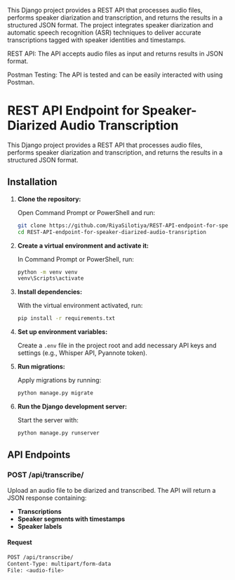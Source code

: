 This Django project provides a REST API that processes audio files, performs speaker diarization and transcription, and returns the results in a structured JSON format. The project integrates speaker diarization and automatic speech recognition (ASR) techniques to deliver accurate transcriptions tagged with speaker identities and timestamps.

REST API: The API accepts audio files as input and returns results in JSON format.

Postman Testing: The API is tested and can be easily interacted with using Postman.


# REST API Endpoint for Speaker-Diarized Audio Transcription

This Django project provides a REST API that processes audio files, performs speaker diarization and transcription, and returns the results in a structured JSON format.

## Installation

1. **Clone the repository:**

    Open Command Prompt or PowerShell and run:
    ```bash
    git clone https://github.com/RiyaSilotiya/REST-API-endpoint-for-speaker-diarized-audio-transription.git
    cd REST-API-endpoint-for-speaker-diarized-audio-transription
    ```

2. **Create a virtual environment and activate it:**

    In Command Prompt or PowerShell, run:
    ```bash
    python -m venv venv
    venv\Scripts\activate
    ```

3. **Install dependencies:**

    With the virtual environment activated, run:
    ```bash
    pip install -r requirements.txt
    ```

4. **Set up environment variables:**

    Create a `.env` file in the project root and add necessary API keys and settings (e.g., Whisper API, Pyannote token).

5. **Run migrations:**

    Apply migrations by running:
    ```bash
    python manage.py migrate
    ```

6. **Run the Django development server:**

    Start the server with:
    ```bash
    python manage.py runserver
    ```

## API Endpoints

### POST /api/transcribe/

Upload an audio file to be diarized and transcribed. The API will return a JSON response containing:

- **Transcriptions**
- **Speaker segments with timestamps**
- **Speaker labels**

#### Request

```bash
POST /api/transcribe/
Content-Type: multipart/form-data
File: <audio-file>

